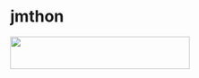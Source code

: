 # jmthon

<p align="left"><a href="https://heroku.com/deploy?template=https://github.com/novvva1/JMTHON-PACK"> <img src="https://img.shields.io/badge/Deploy%20To%20Heroku-purple?style=for-the-badge&logo=heroku" width="320" height="58.45"/></a></p>
